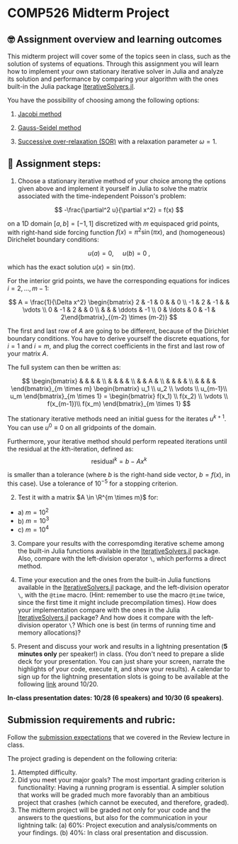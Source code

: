 # COMP526 Midterm Project
## 🤓 Assignment overview and learning outcomes

This midterm project will cover some of the topics seen in class, such as the solution of systems of equations. Through this assignment you will learn how to implement your own stationary iterative solver in Julia and analyze its solution and performance by comparing your algorithm with the ones built-in the Julia package [IterativeSolvers.jl](https://iterativesolvers.julialinearalgebra.org/stable/#IterativeSolvers.jl).

You have the possibility of choosing among the following options:

1. [Jacobi method](https://en.wikipedia.org/wiki/Jacobi_method)

2. [Gauss-Seidel method](https://en.wikipedia.org/wiki/Gauss%E2%80%93Seidel_method)

3. [Successive over-relaxation (SOR)](https://en.wikipedia.org/wiki/Successive_over-relaxation) with a relaxation parameter $\omega = 1$.


## 📝 Assignment steps:
1. Choose a stationary iterative method of your choice among the options given above and implement it yourself in Julia to solve the matrix associated with the time-independent Poisson's problem:

$$
-\frac{\partial^2 u}{\partial x^2} = f(x)
$$

on a 1D domain $[a,b] = [-1,1]$ discretized with $m$ equispaced grid points, with right-hand side forcing function $f(x) =\pi^2 \sin(\pi x)$, and (homogeneous) Dirichelet boundary conditions:

$$
u(a) = 0, \; \quad u(b)=0 \;,
$$

which has the exact solution $u(x)=\sin(\pi x)$.

For the interior grid points, we have the corresponding equations for indices $i=2, \dots, m-1$:

$$
A = \frac{1}{\Delta x^2} \begin{bmatrix} 2 & -1 & 0 & & 0  \\ -1 & 2 & -1 & & \vdots  \\ 0 & -1 & 2 & & 0  \\ & & &  \ddots & -1 \\ 0 & \ldots & 0 & -1 & 2\end{bmatrix}_{(m-2) \times (m-2)}
$$

The first and last row of $A$ are going to be different, because of the Dirichlet boundary conditions. You have to derive yourself the discrete equations, for $i=1$ and $i=m$, and plug the correct coefficients in the first and last row of your matrix $A$.

The full system can then be written as:

$$
\begin{bmatrix}  & & & &   \\
                 & & & &   \\
                 & & A &   \\
                 & & & &   \\
                 & & & &
\end{bmatrix}_{m \times m}
\begin{bmatrix} u_1 \\ u_2 \\  \vdots \\  u_{m-1}\\ u_m
\end{bmatrix}_{m \times 1} =
\begin{bmatrix} f(x_1) \\ f(x_2) \\  \vdots \\  f(x_{m-1})\\ f(x_m)
\end{bmatrix}_{m \times 1}
$$

The stationary iterative methods need an initial guess for the iterates $u^{k+1}$. You can use $u^0 \equiv 0$ on all gridpoints of the domain.

Furthermore, your iterative method should perform repeated iterations until the residual at the $k$th-iteration, defined as:
$$
\textrm{residual}^k = b - A x^k
$$

is smaller than a tolerance (where $b$ is the right-hand side vector, $b=f(x)$, in this case). Use a tolerance of $10^{-5}$ for a stopping criterion.

2. Test it with a matrix $A \in \R^{m \times m}$ for:
  - a) $m=10^2$
  - b) $m=10^3$
  - c) $m=10^4$

3. Compare your results with the correspomding iterative scheme among the built-in Julia functions available in the  [IterativeSolvers.jl](https://iterativesolvers.julialinearalgebra.org/stable/#IterativeSolvers.jl) package. Also, compare with the left-division operator `\`, which performs a direct method.

4. Time your execution and the ones from the built-in Julia functions available in the [IterativeSolvers.jl](https://iterativesolvers.julialinearalgebra.org/stable/#IterativeSolvers.jl) package, and the left-division operator `\`, with the `@time` macro. (Hint: remember to use the macro `@time` twice, since the first time it might include precompilation times). How does your implementation compare with the ones in the Julia [IterativeSolvers.jl](https://iterativesolvers.julialinearalgebra.org/stable/#IterativeSolvers.jl) package? And how does it compare with the left-division operator `\`? Which one is best (in terms of running time and memory allocations)?

5. Present and discuss your work and results in a lightning presentation (**5 minutes only** per speaker!) in class. (You don't need to prepare a slide deck for your presentation. You can just share your screen, narrate the highlights of your code, execute it, and show your results). A calendar to sign up for the lightning presentation slots is going to be available at the following [link](https://app.simplymeet.me/valeriabarra/valeriabarra-comp526-midterm) around 10/20.

**In-class presentation dates: 10/28 (6 speakers) and 10/30 (6 speakers)**.

## Submission requirements and rubric:

Follow the [submission expectations](https://sdsu-comp526.github.io/fall24/slides/module4-6_review.html#submission-expectations) that we covered in the Review lecture in class.

The project grading is dependent on the following criteria:
1. Attempted difficulty.
2. Did you meet your major goals? The most important grading criterion is functionality: Having a running program is essential. A simpler solution that works will be graded much more favorably than an ambitious project that crashes (which cannot be executed, and therefore, graded).
3. The midterm project will be graded not only for your code and the answers to the questions, but also for the communication in your lightning talk:
(a) 60%: Project execution and analysis/comments on your findings.
(b) 40%: In class oral presentation and discussion.






